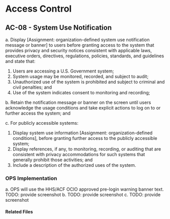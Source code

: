 # Access Control
## AC-08 - System Use Notification

a. Display [Assignment: organization-defined system use notification message or banner] to users before granting access to the system that provides privacy and security notices consistent with applicable laws, executive orders, directives, regulations, policies, standards, and guidelines and state that:
1. Users are accessing a U.S. Government system;
2. System usage may be monitored, recorded, and subject to audit;
3. Unauthorized use of the system is prohibited and subject to criminal and civil penalties; and
4. Use of the system indicates consent to monitoring and recording;

b. Retain the notification message or banner on the screen until users acknowledge the usage conditions and take explicit actions to log on to or further access the system; and

c. For publicly accessible systems:
1. Display system use information [Assignment: organization-defined conditions], before granting further access to the publicly accessible system;
2. Display references, if any, to monitoring, recording, or auditing that are consistent with privacy accommodations for such systems that generally prohibit those activities; and
3. Include a description of the authorized uses of the system.


### OPS Implementation

a. OPS will use the HHS/ACF OCIO approved pre-login warning banner text. TODO: provide screenshot
b. TODO: provide screenshot
c. TODO: provide screenshot

#### Related Files
